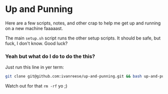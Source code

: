 # Up and Punning

Here are a few scripts, notes, and other crap to help me get up and running on
a new machine faaaaast.

The main `setup.sh` script runs the other setup scripts. It should be safe, but
fuck, I don't know. Good luck?

### Yeah but what do I do to do the this?

Just run this line in yer term:

```bash
git clone git@github.com:ivanreese/up-and-punning.git && bash up-and-punning/setup.sh && rm -rf up-and-punning
```

Watch out for that `rm -rf` yo ;)
